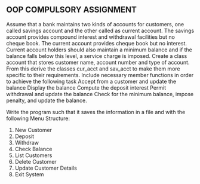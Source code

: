 ## OOP COMPULSORY ASSIGNMENT ##

Assume that a bank maintains two kinds of accounts for customers, one called savings account and the other called as current account. The savings account provides compound interest and withdrawal facilities but no cheque book. The current account provides cheque book but no interest. Current account holders should also maintain a minimum balance and if the balance falls below this level, a service charge is imposed. Create a class account that stores customer name, account number and type of account. From this derive the classes cur_acct and sav_acct to make them more specific to their requirements. Include necessary member functions in order to achieve the following task Accept from a customer and update the balance Display the balance Compute the deposit interest Permit withdrawal and update the balance Check for the minimum balance, impose penalty, and update the balance. 

Write the program such that it saves the information in a file and with the following Menu Structure: 
1. New Customer 
2. Deposit 
3. Withdraw
4. Check Balance 
5. List Customers 
6. Delete Customer 
7. Update Customer Details 
8. Exit System

